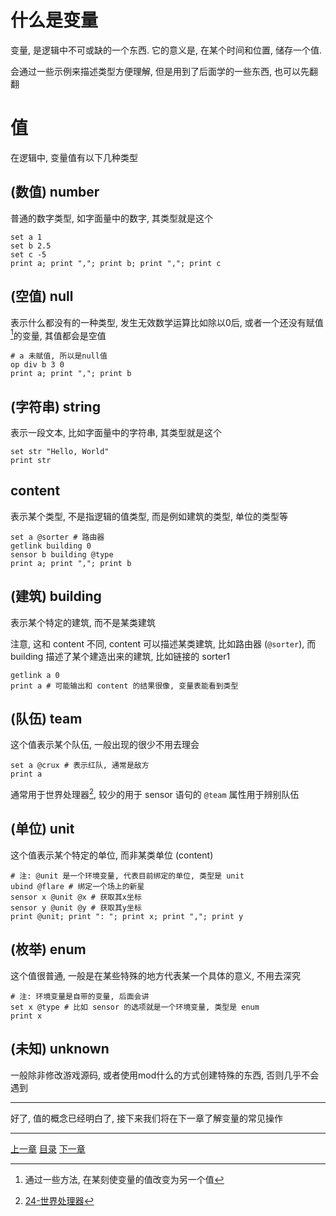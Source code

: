 # 什么是变量
变量, 是逻辑中不可或缺的一个东西.
它的意义是, 在某个时间和位置, 储存一个值.

会通过一些示例来描述类型方便理解, 但是用到了后面学的一些东西, 也可以先翻翻

# 值
在逻辑中, 变量值有以下几种类型

(数值) number
---
普通的数字类型, 如字面量中的数字, 其类型就是这个

```gas
set a 1
set b 2.5
set c -5
print a; print ","; print b; print ","; print c
```

(空值) null
---
表示什么都没有的一种类型, 发生无效数学运算比如除以0后,
或者一个还没有赋值[^1]的变量, 其值都会是空值

```gas
# a 未赋值, 所以是null值
op div b 3 0
print a; print ","; print b
```

(字符串) string
---
表示一段文本, 比如字面量中的字符串, 其类型就是这个

```gas
set str "Hello, World"
print str
```

content
---
表示某个类型, 不是指逻辑的值类型, 而是例如建筑的类型, 单位的类型等

```gas
set a @sorter # 路由器
getlink building 0
sensor b building @type
print a; print ","; print b
```

(建筑) building
---
表示某个特定的建筑, 而不是某类建筑

注意, 这和 content 不同, content 可以描述某类建筑, 比如路由器 (`@sorter`),
而 building 描述了某个建造出来的建筑, 比如链接的 sorter1

```gas
getlink a 0
print a # 可能输出和 content 的结果很像, 变量表能看到类型
```

(队伍) team
---
这个值表示某个队伍, 一般出现的很少不用去理会

```gas
set a @crux # 表示红队, 通常是敌方
print a
```

通常用于世界处理器[^2], 较少的用于 sensor 语句的 `@team` 属性用于辨别队伍

(单位) unit
---
这个值表示某个特定的单位, 而非某类单位 (content)

```gas
# 注: @unit 是一个环境变量, 代表目前绑定的单位, 类型是 unit
ubind @flare # 绑定一个场上的新星
sensor x @unit @x # 获取其x坐标
sensor y @unit @y # 获取其y坐标
print @unit; print ": "; print x; print ","; print y
```

(枚举) enum
---
这个值很普通, 一般是在某些特殊的地方代表某一个具体的意义, 不用去深究

```gas
# 注: 环境变量是自带的变量, 后面会讲
set x @type # 比如 sensor 的选项就是一个环境变量, 类型是 enum
print x
```

(未知) unknown
---
一般除非修改游戏源码, 或者使用mod什么的方式创建特殊的东西, 否则几乎不会遇到

---

好了, 值的概念已经明白了, 接下来我们将在下一章了解变量的常见操作


[^1]: 通过一些方法, 在某刻使变量的值改变为另一个值
[^2]: [24-世界处理器](./24-world-processor.md)

---
[上一章](./02-learn-literal.md)
[目录](./README.md)
[下一章](./04-change-variable.md)
